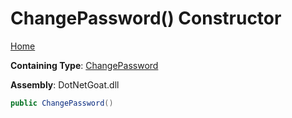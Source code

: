 # ChangePassword\(\) Constructor

[Home](../../../../../README.md)

**Containing Type**: [ChangePassword](../README.md)

**Assembly**: DotNetGoat\.dll

```csharp
public ChangePassword()
```

